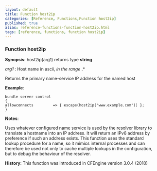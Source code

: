 ```yaml
---
layout: default
title: Function host2ip
categories: [Reference, Functions,Function host2ip]
published: true
alias: reference-functions-function-host2ip.html
tags: [reference, functions, function host2ip]
---
```


### Function host2ip

**Synopsis**: host2ip(arg1) returns type **string**

  
 *arg1* : Host name in ascii, *in the range* .\*   

Returns the primary name-service IP address for the named host

**Example**:  
   

```cf3
bundle server control
{
allowconnects         => { escape(host2ip("www.example.com")) };
}
```

**Notes**:  
   

Uses whatever configured name service is used by the resolver library to
translate a hostname into an IP address. It will return an IPv6 address
by preference if such an address exists. This function uses the standard
lookup procedure for a name, so it mimics internal processes and can
therefore be used not only to cache multiple lookups in the
configuration, but to debug the behaviour of the resolver.

**History**: This function was introduced in CFEngine version 3.0.4
(2010)
